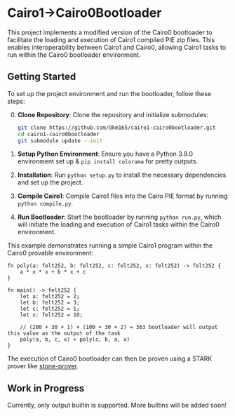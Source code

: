 # Cairo1->Cairo0Bootloader

This project implements a modified version of the Cairo0 bootloader to facilitate the loading and execution of Cairo1 compiled PIE zip files. This enables interoperability between Cairo1 and Cairo0, allowing Cairo1 tasks to run within the Cairo0 bootloader environment.

## Getting Started

To set up the project environment and run the bootloader, follow these steps:

0. **Clone Repository**: Clone the repository and initialize submodules:
   ```bash
   git clone https://github.com/Okm165/cairo1-cairo0bootloader.git
   cd cairo1-cairo0bootloader
   git submodule update --init
   ```

1. **Setup Python Environment**: Ensure you have a Python 3.9.0 environment set up & `pip install colorama` for pretty outputs.

2. **Installation**: Run `python setup.py` to install the necessary dependencies and set up the project.

3. **Compile Cairo1**: Compile Cairo1 files into the Cairo PIE format by running `python compile.py`.

4. **Run Bootloader**: Start the bootloader by running `python run.py`, which will initiate the loading and execution of Cairo1 tasks within the Cairo0 environment.

This example demonstrates running a simple Cairo1 program within the Cairo0 provable environment:

```cairo
fn poly(a: felt252, b: felt252, c: felt252, x: felt252) -> felt252 {
    a * x * x + b * x + c
}

fn main() -> felt252 {
    let a: felt252 = 2;
    let b: felt252 = 3;
    let c: felt252 = 1;
    let x: felt252 = 10;

    // (200 + 30 + 1) + (100 + 30 + 2) = 363 bootloader will output this value as the output of the task
    poly(a, b, c, x) + poly(c, b, a, x)
}
```

The execution of Cairo0 bootloader can then be proven using a STARK prover like [stone-prover](https://github.com/starkware-libs/stone-prover).

## Work in Progress

Currently, only output builtin is supported. More builtins will be added soon!
